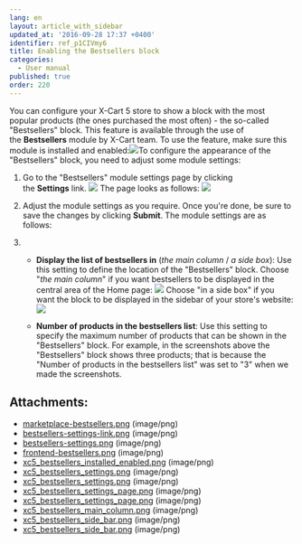 ```yaml
---
lang: en
layout: article_with_sidebar
updated_at: '2016-09-28 17:37 +0400'
identifier: ref_p1CIVmy6
title: Enabling the Bestsellers block
categories:
  - User manual
published: true
order: 220
---
```



You can configure your X-Cart 5 store to show a block with the most popular products (the ones purchased the most often) - the so-called "Bestsellers" block. This feature is available through the use of the **Bestsellers** module by X-Cart team. To use the feature, make sure this module is installed and enabled:![]({{site.baseurl}}/attachments/6389774/8719209.png?effects=drop-shadow)To configure the appearance of the "Bestsellers" block, you need to adjust some module settings:

1.  Go to the "Bestsellers" module settings page by clicking the **Settings** link.
    ![]({{site.baseurl}}/attachments/6389774/8719210.png?effects=drop-shadow)
    The page looks as follows:
    ![]({{site.baseurl}}/attachments/6389774/8719212.png?effects=drop-shadow)
2.  Adjust the module settings as you require. Once you're done, be sure to save the changes by clicking **Submit**.
    The module settings are as follows:

1.  *   **Display the list of bestsellers in** (_the main column_ / _a side box_): Use this setting to define the location of the "Bestsellers" block. Choose "_the main column_" if you want bestsellers to be displayed in the central area of the Home page:
        ![]({{site.baseurl}}/attachments/6389774/8719214.png?effects=drop-shadow)
        Choose "in a side box" if you want the block to be displayed in the sidebar of your store's website:
        ![]({{site.baseurl}}/attachments/6389774/8719215.png?effects=drop-shadow)

    *   **Number of products in the bestsellers list**: Use this setting to specify the maximum number of products that can be shown in the "Bestsellers" block. For example, in the screenshots above the "Bestsellers" block shows three products; that is because the "Number of products in the bestsellers list" was set to "3" when we made the screenshots.

## Attachments:

* [marketplace-bestsellers.png]({{site.baseurl}}/attachments/6389774/6586380.png) (image/png)
* [bestsellers-settings-link.png]({{site.baseurl}}/attachments/6389774/6586381.png) (image/png)
* [bestsellers-settings.png]({{site.baseurl}}/attachments/6389774/6586382.png) (image/png)
* [frontend-bestsellers.png]({{site.baseurl}}/attachments/6389774/6586383.png) (image/png)
* [xc5_bestsellers_installed_enabled.png]({{site.baseurl}}/attachments/6389774/8719209.png) (image/png)
* [xc5_bestsellers_settings.png]({{site.baseurl}}/attachments/6389774/8719211.png) (image/png)
* [xc5_bestsellers_settings.png]({{site.baseurl}}/attachments/6389774/8719210.png) (image/png)
* [xc5_bestsellers_settings_page.png]({{site.baseurl}}/attachments/6389774/8719213.png) (image/png)
* [xc5_bestsellers_settings_page.png]({{site.baseurl}}/attachments/6389774/8719212.png) (image/png)
* [xc5_bestsellers_main_column.png]({{site.baseurl}}/attachments/6389774/8719214.png) (image/png)
* [xc5_bestsellers_side_bar.png]({{site.baseurl}}/attachments/6389774/8719216.png) (image/png)
* [xc5_bestsellers_side_bar.png]({{site.baseurl}}/attachments/6389774/8719215.png) (image/png)
